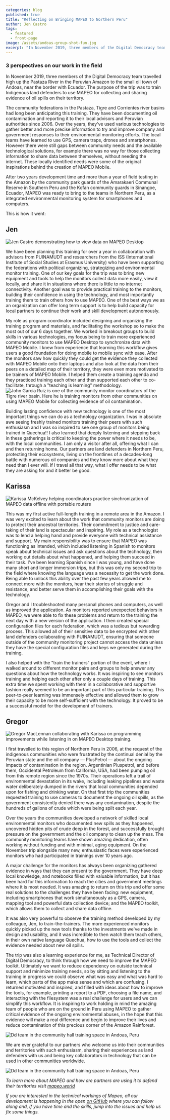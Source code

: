```yaml
---
categories: blog
published: true
title: "Reflecting on Bringing MAPEO to Northern Peru"
author: Jen Castro
tags:
  - featured
  - front-page
image: /assets/andoas-group-shot-fun.jpg
excerpt: "In November 2019, three members of the Digital Democracy team travelled high up the Pastaza River in the Peruvian Amazon to the small oil town of Andoas, near the border with Ecuador. The purpose of the trip was to train Indigenous land defenders to use MAPEO for collecting and sharing evidence of oil spills on their territory."
---
```


### 3 perspectives on our work in the field
In November 2019, three members of the Digital Democracy team travelled high up the Pastaza River in the Peruvian Amazon to the small oil town of Andoas, near the border with Ecuador. The purpose of the trip was to train Indigenous land defenders to use MAPEO for collecting and sharing evidence of oil spills on their territory.

The community federations in the Pastaza, Tigre and Corrientes river basins had long been anticipating this training. They have been documenting oil contamination and reporting it to their local advisors and Peruvian authorities since 2006. Over the years, they've used various technologies to gather better and more precise information to try and improve company and government responses to their environmental monitoring efforts. The local teams have learned to use GPS, camera traps, drones and smartphones. However there were still gaps between community needs and the available technological solutions, for example there was no way for those collecting information to share data between themselves, without needing the internet. These locally identified needs were some of the original inspirations behind the creation of MAPEO Mobile.

After two years development time and more than a year of field testing in the Amazon by the community park guards of the Amarakaeri Communal Reserve in Southern Peru and the Kofan community guards in Sinangoe, Ecuador, MAPEO was ready to bring to the teams in Northern Peru, as a integrated environmental monitoring system for smartphones and computers.

This is how it went:

## Jen

<p class="image">
  <span class="right-aligned">
    <img class="square" alt="Jen Castro demonstrating how to view data on MAPEO Desktop" src="/assets/andoas-jen.jpg" />
  </span>
  </p>
We have been planning this training for over a year in collaboration with advisors from PUINAMUDT and researchers from the ISS (International Institute of Social Studies at Erasmus University) who have been supporting the federations with political organizing, strategizing and environmental monitor training. One of our key goals for the trip was to bring new equipment and tools to help the monitors collect data more easily, view it locally, and share it in situations where there is little to no internet connectivity. Another goal was to provide practical training to the monitors, building their confidence in using the technology, and most importantly training them to train others how to use MAPEO. One of the best ways we as an organization can offer long term support is to help build capacity for local partners to continue their work and skill development autonomously.

My role as program coordinator included designing and organizing the training program and materials, and facilitating the workshop so to make the most out of our 6 days together. We worked in breakout groups to build skills in various technologies, my focus being to train more experienced community monitors to use MAPEO Desktop to synchronize data with MAPEO Mobile. I knew from experience that learning this workflow gives users a good foundation for doing mobile to mobile sync with ease. After the monitors saw how quickly they could get the evidence they collected with MAPEO Mobile onto their laptops and also look at the data from their peers on a detailed map of their territory, they were even more motivated to be trainers of MAPEO Mobile. I helped them create a training agenda and they practiced training each other and then supported each other to co-facilitate, through a "teaching is learning" methodology.
<img alt="John Garcia Ruiz is one of the community monitor coordinators of the Tigre river basin. Here he is training monitors from other communities on using MAPEO Mobile for collecting evidence of oil contamination." src="/assets/andoas-john1.jpg">

Building lasting confidence with new technology is one of the most important things we can do as a technology organization. I was in absolute awe seeing freshly trained monitors training their peers with such enthusiasm and I was so inspired to see one group of monitors being trained in Quechua!! I also learned that deeply listening and stepping back in these gatherings is critical to keeping the power where it needs to be, with the local communities.  I am only a visitor after all, offering what I can and then returning home. Our partners are land defenders in Northern Peru, protecting their ecosystems, living on the frontlines of a decades-long battle with numerous oil companies and they know more about what they need than I ever will. If I travel all that way, what I offer needs to be what they are asking for and it better be good.

## Karissa

<p class="image">
  <span class="right-aligned">
    <img class="square" src="/assets/andoas-karisa.jpg" alt="Karissa McKelvey helping coordinators practice sinchronization of MAPEO data offline with portable routers" />
  </span>
  </p>
This was my first active full-length training in a remote area in the Amazon. I was very excited to learn about the work that community monitors are doing to protect their ancestral territories. Their commitment to justice and care-taking of their land is spectacular and inspiring. My role as a technologist was to lend a helping hand and provide everyone with technical assistance and support. My main responsibility was to ensure that MAPEO was functioning as intended, which included listening in Spanish to monitors speak about technical issues and ask questions about the technology, then working out details about what happened, and helping them succeed in their task. I've been learning Spanish since I was young, and have done many short and longer immersion trips, but this was only my second trip to the field where knowing the language was a necessity to get the work done. Being able to unlock this ability over the past few years allowed me to connect more with the monitors, hear their stories of struggle and resistance, and better serve them in accomplishing their goals with the technology.

Gregor and I troubleshooted many personal phones and computers, as well as improved the application. As monitors reported unexpected behaviors in MAPEO, we were able to fix these problems and return to the training the next day with a new version of the application. I then created special configuration files for each federation, which was a tedious but rewarding process. This allowed all of their sensitive data to be encrypted with other land defenders collaborating with PUINAMUDT, ensuring that someone outside of the community monitoring project cannot access the data unless they have the special configuration files and keys we generated during the training.

I also helped with the "train the trainers" portion of the event, where I walked around to different monitor pairs and groups to help answer any questions about how the technology works. It was inspiring to see monitors training and helping each other after only a couple days of training. This extra time we spent working with them in a collaborative and supportive fashion really seemed to be an important part of this particular training. This peer-to-peer learning was immensely effective and allowed them to grow their capacity to be more self-sufficient with the technology. It proved to be a successful model for the development of trainers.

## Gregor

<p class="image">
  <span class="right-aligned">
    <img class="square" src="/assets/andoas-gregor.jpg" alt="Gregor MacLennan collaborating with Karissa on programming improvements while listening in on MAPEO Desktop training." />
  </span>
  </p>
I first travelled to this region of Northern Peru in 2006, at the request of the indigenous communities who were frustrated by the continual denial by the Peruvian state and the oil company — PlusPetrol — about the ongoing impacts of contamination in the region. Argentinian Pluspetrol, and before them, Occidental Petroleum from California, USA, had been pumping oil from this remote region since the 1970s. Their operations left a trail of environmental devastation in its wake, including leaking pipelines and waste water deliberately dumped in the rivers that local communities depended upon for fishing and drinking water. On that first trip the communities requested training to use cameras to document the ongoing oil spills, as the government consistently denied there was any contamination, despite the hundreds of gallons of crude which were being spilt each year.

Over the years the communities developed a network of skilled local environmental monitors who  documented new spills as they happened, uncovered hidden pits of crude deep in the forest, and successfully brought pressure on the government and the oil company to clean up the mess. The community monitoring teams have shown amazing dedication, often working without funding and with minimal, aging equipment. On the November trip alongside many new, enthusiastic faces were experienced monitors who had participated in trainings over 10 years ago.

A major challenge for the monitors has always been organizing gathered evidence in ways that they can present to the government. They have deep local knowledge, and notebooks filled with valuable information, but it has been hard for this information to reach the cities and government meetings where it is most needed. It was amazing to return on this trip and offer some real solutions to the challenges they have been facing: new equipment, including smartphones that work simultaneously as a GPS, camera, mapping tool and powerful data collection device; and the MAPEO toolkit, which allows them to collect and share data offline.

It was also very powerful to observe the training method developed by my colleague, Jen, to train-the-trainers. The more experienced monitors quickly picked up the new tools thanks to the investments we've made in design and usability, and it was incredible to then watch them teach others, in their own native language Quechua, how to use the tools and collect the evidence needed about new oil spills.

The trip was also a learning experience for me, as Technical Director of Digital Democracy, to think through how we need to improve the MAPEO toolkit. Ultimately we want to reduce dependency on outside technical support and minimize training needs, so by sitting and listening to the training in progress we could observe what was easy and what was hard to learn, which parts of the app make sense and which are confusing. I returned motivated and inspired, and filled with ideas about how to improve the tools, for example, printing a report to a PDF, choosing a file name, and interacting with the filesystem was a real challenge for users and we can simplify this workflow. It is inspiring to work holding in mind the amazing team of people who are on the ground in Peru using MAPEO to gather critical evidence of the ongoing environmental abuses, in the hope that this evidence will make a real difference and begin to improve their lives and reduce contamination of this precious corner of the Amazon Rainforest.

<div class="full-width">
<img alt="Dd team in the community hall training space in Andoas, Peru" src="/assets/andoas-dd-team.jpg">
</div>

We are ever grateful to our partners who welcome us into their communities and territories with such enthusiasm, sharing their experiences as land defenders with us and being key collaborators in technology that can be used in other communities worldwide.
<div class="full-width">
<img alt="Dd team in the community hall training space in Andoas, Peru" src="/assets/andoas-group-shot.jpg">
</div>

*To learn more about MAPEO and how are partners are using it to defend their territories visit [mapeo.world](https://mapeo.world)*

*If you are interested in the technical workings of Mapeo, all our development is happening in the open [on GitHub](https://github.com/digidem/) where you can follow along and, if you have time and the skills, jump into the issues and help us fix some things.*

